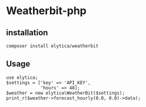 # Weatherbit-php
## installation
```
composer install elytica/weatherbit
```

## Usage
```
use elytica;
$settings = ['key' => 'API_KEY',
             'hours' => 48];
$weather = new elytica\WeatherBit($settings);
print_r($weather->forecast_hourly(0.0, 0.0)->data);
```
